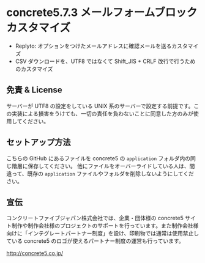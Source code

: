 # concrete5.7.3 メールフォームブロック カスタマイズ

- Replyto: オプションをつけたメールアドレスに確認メールを送るカスタマイズ
- CSV ダウンロードを、UTF8 ではなくて Shift_JIS + CRLF 改行で行うためのカスタマイズ

## 免責 & License

サーバーが UTF8 の設定をしている UNIX 系のサーバーで設定する前提です。この実装による損害をうけても、一切の責任を負わないことに同意した方のみが使用してください。

## セットアップ方法

こちらの GitHub にあるファイルを concrete5 の `application` フォルダ内の同じ階層に保存してください。
他にファイルをオーバーライドしている人は、間違って、既存の `application` ファイルやフォルダを削除しないようにしてください。

## 宣伝

コンクリートファイブジャパン株式会社では、企業・団体様の concrete5 サイト制作や制作会社様のプロジェクトのサポートを行っています。また制作会社様向けに「インテグレートパートナー制度」を設け、印刷物では通常は使用禁止している concrete5 のロゴが使えるパートナー制度の運営も行っています。

http://concrete5.co.jp/